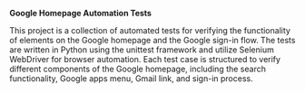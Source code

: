 **Google Homepage Automation Tests**


This project is a collection of automated tests for verifying the functionality of elements on the Google homepage and the Google sign-in flow. The tests are written in Python using the unittest framework and utilize Selenium WebDriver for browser automation. Each test case is structured to verify different components of the Google homepage, including the search functionality, Google apps menu, Gmail link, and sign-in process.
